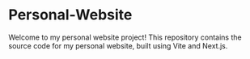 # Personal-Website
Welcome to my personal website project! This repository contains the source code for my personal website, built using Vite and Next.js.
